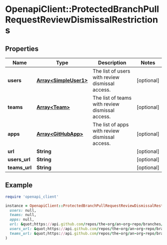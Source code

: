 # OpenapiClient::ProtectedBranchPullRequestReviewDismissalRestrictions

## Properties

| Name | Type | Description | Notes |
| ---- | ---- | ----------- | ----- |
| **users** | [**Array&lt;SimpleUser1&gt;**](SimpleUser1.md) | The list of users with review dismissal access. | [optional] |
| **teams** | [**Array&lt;Team&gt;**](Team.md) | The list of teams with review dismissal access. | [optional] |
| **apps** | [**Array&lt;GitHubApp&gt;**](GitHubApp.md) | The list of apps with review dismissal access. | [optional] |
| **url** | **String** |  | [optional] |
| **users_url** | **String** |  | [optional] |
| **teams_url** | **String** |  | [optional] |

## Example

```ruby
require 'openapi_client'

instance = OpenapiClient::ProtectedBranchPullRequestReviewDismissalRestrictions.new(
  users: null,
  teams: null,
  apps: null,
  url: &quot;https://api.github.com/repos/the-org/an-org-repo/branches/master/protection/dismissal_restrictions&quot;,
  users_url: &quot;https://api.github.com/repos/the-org/an-org-repo/branches/master/protection/dismissal_restrictions/users&quot;,
  teams_url: &quot;https://api.github.com/repos/the-org/an-org-repo/branches/master/protection/dismissal_restrictions/teams&quot;
)
```

